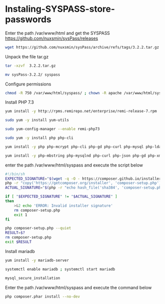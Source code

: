 # Instaling-SYSPASS-store-passwords


Enter the path /var/www/html and get the SYSPASS https://github.com/nuxsmin/sysPass/releases
```bash
wget https://github.com/nuxsmin/sysPass/archive/refs/tags/3.2.2.tar.gz
```

Unpack the file tar.gz
```bash
tar -xzvf  3.2.2.tar.gz
```

```bash
mv sysPass-3.2.2/ syspass
```

Configure permissions
```bash
chmod -R 750 /var/www/html/syspass/ ; chown -R apache /var/www/html/syspass
```

Install PHP 7.3

```bash
yum install -y http://rpms.remirepo.net/enterprise/remi-release-7.rpm
```


```bash
sudo yum -y install yum-utils
```


```bash
sudo yum-config-manager --enable remi-php73
```

```bash
sudo yum -y install php php-cli
```

```bash
yum install -y php php-mcrypt php-cli php-gd php-curl php-mysql php-ldap php-zip php-fileinfo
```

```bash
yum install -y php-mbstring php-mysqlnd php-curl php-json php-gd php-xml php-mbstring php-intl php-readline php-ldap php-mcrypt unzip wget
```

enter the path /var/www/html/syspass and execute the script below

```bash
#!/bin/sh
EXPECTED_SIGNATURE="$(wget -q -O - https://composer.github.io/installer.sig)"
php -r "copy('https://getcomposer.org/installer', 'composer-setup.php');"
ACTUAL_SIGNATURE="$(php -r "echo hash_file('sha384', 'composer-setup.php');")"

if [ "$EXPECTED_SIGNATURE" != "$ACTUAL_SIGNATURE" ]
then
    >&2 echo 'ERROR: Invalid installer signature'
    rm composer-setup.php
    exit 1
fi

php composer-setup.php --quiet
RESULT=$?
rm composer-setup.php
exit $RESULT


```


Install mariadb


```bash
yum install -y mariadb-server
```

```bash
systemctl enable mariadb ; systemctl start mariadb
```


```bash
mysql_secure_installation
```

Enter the path /var/www/html/syspass and execute the command below

```bash
php composer.phar install --no-dev
```


```bash


```


```bash


```


```bash


```
















```bash


```
